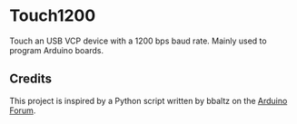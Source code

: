 # Touch1200

Touch an USB VCP device with a 1200 bps baud rate.
Mainly used to program Arduino boards.

## Credits

This project is inspired by a Python script written by bbaltz on the [Arduino Forum](https://forum.arduino.cc/t/flashing-arduino-101-from-terminal-cmd/378652/4).